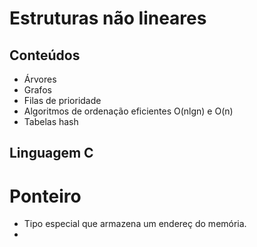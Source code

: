 # Estruturas não lineares

## Conteúdos

- Árvores
- Grafos
- Filas de prioridade
- Algoritmos de ordenação eficientes O(nlgn) e O(n)
- Tabelas hash

## Linguagem C

# Ponteiro

- Tipo especial que armazena um endereç do memória.
- 


